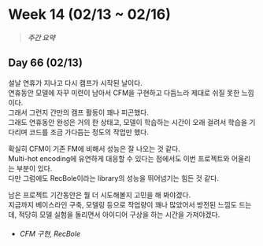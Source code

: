 Week 14 (02/13 ~ 02/16)
===
>  ##### 주간 요약
>  

Day 66 (02/13)
---
설날 연휴가 지나고 다시 캠프가 시작된 날이다.  
연휴동안 모델에 자꾸 미련이 남아서 CFM을 구현하고 다듬느라 제대로 쉬질 못한 느낌이다.  
그래서 그런지 간만의 캠프 활동이 꽤나 피곤했다.  
그래도 연휴동안 완성은 거의 한 상태고, 모델이 학습하는 시간이 오래 걸려서 학습을 기다리며 코드를 조금 가다듬는 정도의 작업만 했다.  

확실히 CFM이 기존 FM에 비해서 성능은 잘 나오는 것 같다.  
Multi-hot encoding에 유연하게 대응할 수 있다는 점에서도 이번 프로젝트와 어울리는 부분이 있다.  
다만 그럼에도 RecBole이라는 library의 성능을 뛰어넘기는 힘든 것 같다.  

남은 프로젝트 기간동안은 뭘 더 시도해볼지 고민을 해 봐야겠다.  
지금까지 베이스라인 구축, 모델링 등으로 작업량이 꽤나 많았어서 방전된 느낌도 드는데, 적당히 모델 실험을 돌리면서 아이디어 구상을 하는 시간을 가져야겠다.  

+ ###### CFM 구현, RecBole
